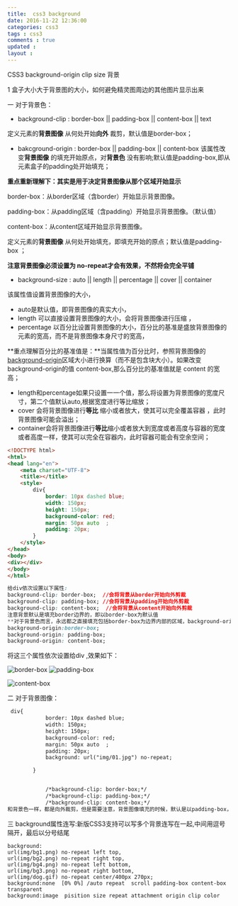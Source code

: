 ```yaml
---
title:  css3 background
date: 2016-11-22 12:36:00
categories: css3
tags : css3
comments : true 
updated : 
layout : 
---
```


CSS3 background-origin clip size 背景

1 盒子大小大于背景图的大小，如何避免精灵图周边的其他图片显示出来

一  对于背景色：

*  background-clip : border-box || padding-box || content-box || text 

 定义元素的**背景图像** 从何处开始**向外** 裁剪，默认值是border-box；

*  bakcground-origin : border-box || padding-box || content-box  该属性改变**背景图像** 的填充开始原点，对**背景色** 没有影响;默认值是padding-box,即从元素盒子的padding处开始填充；

**重点重新理解下：其实是用于决定背景图像从那个区域开始显示**

border-box：从border区域（含border）开始显示背景图像。

padding-box：从padding区域（含padding）开始显示背景图像。（默认值）

content-box：从content区域开始显示背景图像。

定义元素的**背景图像** 从何处开始填充，即填充开始的原点；默认值是padding-box ；

**注意背景图像必须设置为  no-repeat才会有效果，不然将会完全平铺** 

*  background-size : auto || length || percentage || cover || container 

该属性值设置背景图像的大小，

*  auto是默认值，即背景图像的真实大小，
*  length 可以直接设置背景图像的大小，会将背景图像进行压缩 ，
*  percentage 以百分比设置背景图像的大小，百分比的基准是盛放背景图像的元素的宽高，而不是背景图像本身尺寸的宽高，

**重点理解百分比的基准值是：**当属性值为百分比时，参照背景图像的[background-origin](http://css.doyoe.com/properties/backgrounds/background-origin)区域大小进行换算（而不是包含块大小）。如果改变 background-origin的值 content-box,那么百分比的基准值就是 content 的宽高；

*  length和percentage如果只设置一一个值，那么将设置为背景图像的宽度尺寸，第二个值默认auto,根据宽度进行等比缩放；
*  cover 会将背景图像进行**等比** 缩小或者放大，使其可以完全覆盖容器 ，此时背景图像可能会溢出；
*  container会将背景图像进行**等比**缩小或者放大到宽度或者高度与容器的宽度或者高度一样，使其可以完全在容器内，此时容器可能会有空余空间；

```html
<!DOCTYPE html>
<html>
<head lang="en">
    <meta charset="UTF-8">
    <title></title>
    <style>
        div{
            border: 10px dashed blue;
            width: 150px;
            height: 150px;
            background-color: red;
            margin: 50px auto  ;
            padding: 20px;
        }
    </style>
</head>
<body>
<div></div>
</body>
</html>
```

```css
给div依次设置以下属性:
background-clip: border-box;  //会将背景从border开始向外剪裁
background-clip: padding-box; //会将背景从padding开始向外剪裁
background-clip: content-box;  //会将背景从content开始向外剪裁
注意背景默认是填充border边界的，即以border-box为默认值
**对于背景色而言，永远都之直接填充包括border-box为边界内部的区域，background-origin对背景色不起作用;
background-origin:border-box; 
background-origin: padding-box;
background-origin: content-box;
```

将这三个属性依次设置给div ,效果如下：

![border-box](img/back1.jpg)   ![padding-box](img/back2.jpg)



![content-box](img/back3.jpg)

二 对于背景图像：

```html	
 div{
            border: 10px dashed blue;
            width: 150px;
            height: 150px;
            background-color: red;
            margin: 50px auto  ;
            padding: 20px;
            background: url("img/01.jpg") no-repeat;

        }
```

```html

            /*background-clip: border-box;*/
            /*background-clip: padding-box;*/
            /*background-clip: content-box;*/
和背景色一样，都是向外裁剪，但是需要注意，背景图像填充的时候，默认是以padding-box，即padding左上角为原点进行填充整个div的，也就是说，div的上边框和左边框不会被填充，但是下边框和有边框会被填充，如果想要所有的边框被填充，那么需要设置background-origin:border-box ;
```

三 background属性连写:新版CSS3支持可以写多个背景连写在一起,中间用逗号隔开，最后以分号结尾

```
background: 
url(img/bg1.png) no-repeat left top,
url(img/bg2.png) no-repeat right top,
url(img/bg4.png) no-repeat left bottom,
url(img/bg3.png) no-repeat right bottom,
url(img/dog.gif) no-repeat center/400px 270px;
background:none  [0% 0%] /auto repeat  scroll padding-box content-box transparent
background:image  pisition size repeat attachment origin clip color
```

